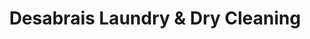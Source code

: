 ---
title: "Desabrais Laundry & Dry Cleaning"
url: /middlebury/desabrais-laundry-und-dry-cleaning/
shop: Wäscherei
---